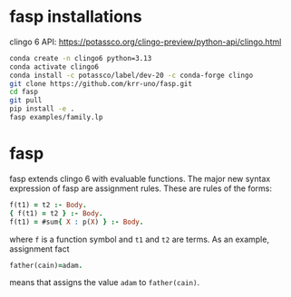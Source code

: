 # fasp installations

clingo 6 API: https://potassco.org/clingo-preview/python-api/clingo.html

```bash
conda create -n clingo6 python=3.13
conda activate clingo6
conda install -c potassco/label/dev-20 -c conda-forge clingo
git clone https://github.com/krr-uno/fasp.git
cd fasp
git pull
pip install -e .
fasp examples/family.lp
```

# fasp

fasp extends clingo 6 with evaluable functions. The major new syntax expression of fasp are assignment rules.
These are rules of the forms:
```prolog
f(t1) = t2 :- Body.
{ f(t1) = t2 } :- Body.
f(t1) = #sum{ X : p(X) } :- Body.
```
where ```f``` is a function symbol and ```t1``` and ```t2``` are terms.
As an example, assignment fact 
```prolog
father(cain)=adam.
```
means that assigns the value ```adam``` to ```father(cain)```.


